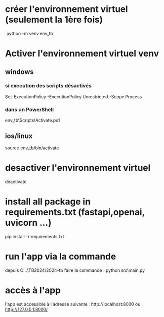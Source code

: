# créer l'environnement virtuel (seulement la 1ère fois)
´python -m venv env_tb´

# Activer l'environnement virtuel venv
## windows
### si execution des scripts désactivés
Set-ExecutionPolicy -ExecutionPolicy Unrestricted -Scope Process
### dans un PowerShell
env_tb\Scripts\Activate.ps1

## ios/linux
source env_tb/bin/activate

# desactiver l'environnement virtuel
deactivate

# install all package in requirements.txt (fastapi,openai, uvicorn ...)
pip install -r requirements.txt

# run l'app via la commande
depuis C:\..\TB2024\2024-tb
faire la commande : 
python src\main.py

# accès à l'app
l'app est accessible à l'adresse suivante : http://localhost:8000 ou http://127.0.0.1:8000/